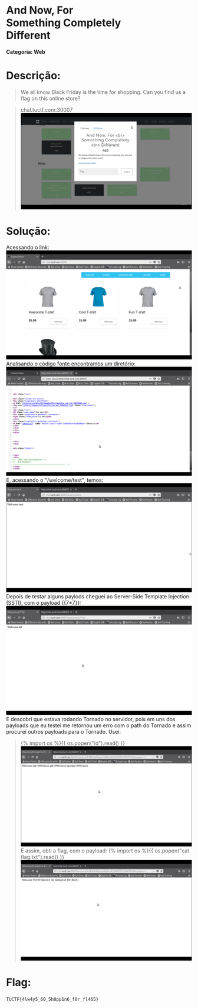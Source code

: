 # And Now, For <br> Something Completely <br> Different

**Categoria: Web**

# Descrição:
>We all know Black Friday is the time for shopping. Can you find us a flag on this online store?

>chal.tuctf.com:30007
![AndNowForSomethingCompletelyDifferent - Chall](andnow0.png)

# Solução:
Acessando o link:
![AndNowForSomethingCompletelyDifferent - Página Web](andnow1.png)
Analisando o código fonte encontramos um diretório:
![AndNowForSomethingCompletelyDifferent - Diretório encontrado](andnow2.png)
E, acessando o "/welcome/test", temos:
![AndNowForSomethingCompletelyDifferent - Diretório welcome](andnow3.png)
Depois de testar alguns paylods cheguei ao Server-Side Template Injection (SSTI), com o payload {{7*7}}:
![AndNowForSomethingCompletelyDifferent - SSTI 49](andnow4.png)
E descobri que estava rodando Tornado no servidor, pois em uns dos payloads que eu testei me retornou um erro com o path do Tornado e assim procurei outros payloads para o Tornado.
Usei: 
>{% import os %}{{ os.popen("id").read() }}
![AndNowForSomethingCompletelyDifferent - SSTI id](andnow5.png)
E assim, obti a flag, com o payload:
>{% import os %}{{ os.popen("cat flag.txt").read() }}
![AndNowForSomethingCompletelyDifferent - SSTI flag](andnow6.png)

# Flag:
```TUCTF{4lw4y5_60_5h0pp1n6_f0r_fl465}```

